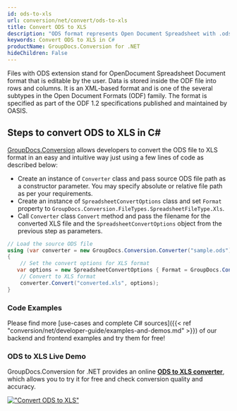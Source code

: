 ```yaml
---
id: ods-to-xls
url: conversion/net/convert/ods-to-xls
title: Convert ODS to XLS
description: "ODS format represents Open Document Spreadsheet with .ods extension. Learn how to convert ODS to XLS file programmatically in C# language using GroupDocs.Conversion for .NET library."
keywords: Convert ODS to XLS in C#
productName: GroupDocs.Conversion for .NET
hideChildren: False
---
```


Files with ODS extension stand for OpenDocument Spreadsheet Document format that is editable by the user. Data is stored inside the ODF file into rows and columns. It is an XML-based format and is one of the several subtypes in the Open Document Formats (ODF) family. The format is specified as part of the ODF 1.2 specifications published and maintained by OASIS.

## Steps to convert ODS to XLS in C#

[GroupDocs.Conversion](https://products.groupdocs.com/conversion/net) allows developers to convert the ODS file to XLS format in an easy and intuitive way just using a few lines of code as described below:

* Create an instance of `Converter` class and pass source ODS file path as a constructor parameter. You may specify absolute or relative file path as per your requirements. 
* Create an instance of `SpreadsheetConvertOptions` class and set `Format` property to `GroupDocs.Conversion.FileTypes.SpreadsheetFileType.Xls`.
* Call `Converter` class `Convert` method and pass the filename for the converted XLS file and the `SpreadsheetConvertOptions` object from the previous step as parameters.

```csharp
// Load the source ODS file
using (var converter = new GroupDocs.Conversion.Converter("sample.ods"))
{
    // Set the convert options for XLS format
   var options = new SpreadsheetConvertOptions { Format = GroupDocs.Conversion.FileTypes.SpreadsheetFileType.Xls };
    // Convert to XLS format
    converter.Convert("converted.xls", options);
}
```

### Code Examples

Please find more [use-cases and complete C# sources]({{< ref "conversion/net/developer-guide/examples-and-demos.md" >}}) of our backend and frontend examples and try them for free!

### ODS to XLS Live Demo

GroupDocs.Conversion for .NET provides an online [**ODS to XLS converter**](https://products.groupdocs.app/conversion/ods-to-xls), which allows you to try it for free and check conversion quality and accuracy.

[!["Convert ODS to XLS"](conversion/net/images/convert-to-xls/convert-ods-to-xls.png)](https://products.groupdocs.app/conversion/ods-to-xls)